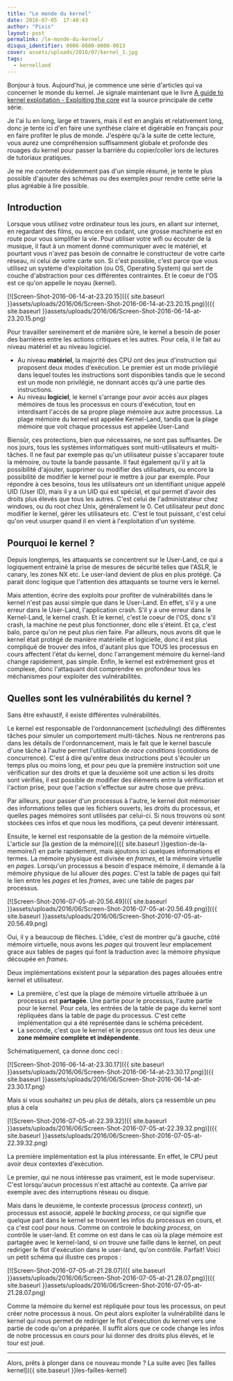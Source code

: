 ```yaml
---
title: "Le monde du kernel"
date: 2016-07-05  17:48:43
author: "Pixis"
layout: post
permalink: /le-monde-du-kernel/
disqus_identifier: 0000-0000-0000-0013
cover: assets/uploads/2016/07/kernel_1.jpg
tags:
  - kernelland
---
```


Bonjour à tous. Aujourd'hui, je commence une série d'articles qui va concerner le monde du kernel. Je signale maintenant que le livre [A guide to kernel exploitation - Exploiting the core](https://github.com/isislovecruft/library/raw/master/computer%20science%20theory/exploit%20development/A%20Guide%20to%20Kernel%20Exploitation%20Attacking%20the%20Core%20(2011).pdf) est la source principale de cette série.

Je l'ai lu en long, large et travers, mais il est en anglais et relativement long, donc je tente ici d'en faire une synthèse claire et digérable en français pour en faire profiter le plus de monde. J'espère qu'à la suite de cette lecture, vous aurez une compréhension suffisamment globale et profonde des rouages du kernel pour passer la barrière du copier/coller lors de lectures de tutoriaux pratiques.

Je ne me contente évidemment pas d'un simple résumé, je tente le plus possible d'ajouter des schémas ou des exemples pour rendre cette série la plus agréable à lire possible.

<!--more-->

## Introduction

Lorsque vous utilisez votre ordinateur tous les jours, en allant sur internet, en regardant des films, ou encore en codant, une grosse machinerie est en route pour vous simplifier la vie. Pour utiliser votre wifi ou écouter de la musique, il faut à un moment donné communiquer avec le matériel, et pourtant vous n'avez pas besoin de connaitre le constructeur de votre carte réseau, ni celui de votre carte son. Si c'est possible, c'est parce que vous utilisez un système d'exploitation (ou OS, Operating System) qui sert de couche d'abstraction pour ces différentes contraintes. Et le coeur de l'OS est ce qu'on appelle le noyau (kernel).

[![Screen-Shot-2016-06-14-at-23.20.15]({{ site.baseurl }}assets/uploads/2016/06/Screen-Shot-2016-06-14-at-23.20.15.png)]({{ site.baseurl }}assets/uploads/2016/06/Screen-Shot-2016-06-14-at-23.20.15.png)

Pour travailler sereinement et de manière sûre, le kernel a besoin de poser des barrières entre les actions critiques et les autres. Pour cela, il le fait au niveau matériel et au niveau logiciel.

* Au niveau **matériel**, la majorité des CPU ont des jeux d'instruction qui proposent deux modes d'exécution. Le premier est un mode privilégié dans lequel toutes les instructions sont disponibles tandis que le second est un mode non privilégié, ne donnant accès qu'à une partie des instructions.
* Au niveau **logiciel**, le kernel s'arrange pour avoir accès aux plages mémoires de tous les processus en cours d'exécution, tout en interdisant l'accès de sa propre plage mémoire aux autre processus. La plage mémoire du kernel est appelée Kernel-Land, tandis que la plage mémoire que voit chaque processus est appelée User-Land

Biensûr, ces protections, bien que nécessaires, ne sont pas suffisantes. De nos jours, tous les systèmes informatiques sont multi-utilisateurs et multi-tâches. Il ne faut par exemple pas qu'un utilisateur puisse s'accaparer toute la mémoire, ou toute la bande passante. Il faut également qu'il y ait la possibilité d'ajouter, supprimer ou modifier des utilisateurs, ou encore la possibilité de modifier le kernel pour le mettre à jour par exemple. Pour répondre à ces besoins, tous les utilisateurs ont un identifiant unique appelé UID (User ID), mais il y a un UID qui est spécial, et qui permet d'avoir des droits plus élevés que tous les autres. C'est celui de l'administrateur chez windows, ou du root chez Unix, généralement le 0. Cet utilisateur peut donc modifier le kernel, gérer les utilisateurs etc. C'est le tout puissant, c'est celui qu'on veut usurper quand il en vient à l'exploitation d'un système.

## Pourquoi le kernel ?

Depuis longtemps, les attaquants se concentrent sur le User-Land, ce qui a logiquement entrainé la prise de mesures de sécurité telles que l'ASLR, le canary, les zones NX etc. Le user-land devient de plus en plus protégé. Ça parait donc logique que l'attention des attaquants se tourne vers le kernel.

Mais attention, écrire des exploits pour profiter de vulnérabilités dans le kernel n'est pas aussi simple que dans le User-Land. En effet, s'il y a une erreur dans le User-Land, l'application crash. S'il y a une erreur dans le Kernel-Land, le kernel crash. Et le kernel, c'est le coeur de l'OS, donc s'il crash, la machine ne peut plus fonctionner, donc elle s'éteint. Et ça, c'est balo, parce qu'on ne peut plus rien faire. Par ailleurs, nous avons dit que le kernel était protégé de manière matérielle et logicielle, donc il est plus compliqué de trouver des infos, d'autant plus que TOUS les processus en cours affectent l'état du kernel, donc l'arrangement mémoire du kernel-land change rapidement, pas simple. Enfin, le kernel est extrêmement gros et complexe, donc l'attaquant doit comprendre en profondeur tous les méchanismes pour exploiter des vulnérabilités.

## Quelles sont les vulnérabilités du kernel ?

Sans être exhaustif, il existe différentes vulnérabilités.

Le kernel est responsable de l'ordonnancement (_scheduling_) des différentes tâches pour simuler un comportement multi-tâches. Nous ne rentrerons pas dans les détails de l'ordonnancement, mais le fait que le kernel bascule d'une tâche à l'autre permet l'utilisation de _race conditions_ (contidions de concurrence). C'est à dire qu'entre deux instructions peut s'écouler un temps plus ou moins long, et pour peu que la première instruction soit une vérification sur des droits et que la deuxième soit une action si les droits sont vérifiés, il est possible de modifier des éléments entre la vérification et l'action prise, pour que l'action s'effectue sur autre chose que prévu.

Par ailleurs, pour passer d'un processus à l'autre, le kernel doit mémoriser des informations telles que les fichiers ouverts, les droits du processus, et quelles pages mémoires sont utilisées par celui-ci. Si nous trouvons où sont stockées ces infos et que nous les modifions, ça peut devenir intéressant.

Ensuite, le kernel est responsable de la gestion de la mémoire virtuelle. L'article sur [la gestion de la mémoire]({{ site.baseurl }}gestion-de-la-memoire/) en parle rapidement, mais ajoutons ici quelques informations et termes. La mémoire physique est divisée en _frames_, et la mémoire virtuelle en _pages_. Lorsqu'un processus a besoin d'espace mémoire, il demande à la mémoire physique de lui allouer des _pages_. C'est la table de pages qui fait le lien entre les _pages_ et les _frames_, avec une table de pages par processus.

[![Screen-Shot-2016-07-05-at-20.56.49]({{ site.baseurl }}assets/uploads/2016/06/Screen-Shot-2016-07-05-at-20.56.49.png)]({{ site.baseurl }}assets/uploads/2016/06/Screen-Shot-2016-07-05-at-20.56.49.png)

Oui, il y a beaucoup de flèches. L'idée, c'est de montrer qu'à gauche, côté mémoire virtuelle, nous avons les _pages_ qui trouvent leur emplacement grace aux tables de pages qui font la traduction avec la mémoire physique découpée en _frames_.

Deux implémentations existent pour la séparation des pages allouées entre kernel et utilisateur.

* La première, c'est que la plage de mémoire virtuelle attribuée à un processus est **partagée**. Une partie pour le processus, l'autre partie pour le kernel. Pour cela, les entrées de la table de page du kernel sont répliquées dans la table de page du processus. C'est cette implémentation qui a été représentée dans le schéma précédent.
* La seconde, c'est que le kernel et le processus ont tous les deux une **zone mémoire complète et indépendente**.

Schématiquement, ça donne donc ceci :

[![Screen-Shot-2016-06-14-at-23.30.17]({{ site.baseurl }}assets/uploads/2016/06/Screen-Shot-2016-06-14-at-23.30.17.png)]({{ site.baseurl }}assets/uploads/2016/06/Screen-Shot-2016-06-14-at-23.30.17.png)

Mais si vous souhaitez un peu plus de détails, alors ça ressemble un peu plus à cela

[![Screen-Shot-2016-07-05-at-22.39.32]({{ site.baseurl }}assets/uploads/2016/06/Screen-Shot-2016-07-05-at-22.39.32.png)]({{ site.baseurl }}assets/uploads/2016/06/Screen-Shot-2016-07-05-at-22.39.32.png)

La première implémentation est la plus intéressante. En effet, le CPU peut avoir deux contextes d'exécution. 

Le premier, qui ne nous intéresse pas vraiment, est le mode superviseur. C'est lorsqu'aucun processus n'est attaché au contexte. Ça arrive par exemple avec des interruptions réseau ou disque.

Mais dans le deuxième, le contexte processus (_process context_), un processus est associé, appelé le _backing process_, ce qui signifie que quelque part dans le kernel se trouvent les infos du processus en cours, et ça c'est cool pour nous. Comme on controle le _backing process_, on contrôle le user-land. Et comme on est dans le cas où la plage mémoire est partagée avec le kernel-land, si on trouve une faille dans le kernel, on peut rediriger le flot d'exécution dans le user-land, qu'on contrôle. Parfait! Voici un petit schéma qui illustre ces propos :

[![Screen-Shot-2016-07-05-at-21.28.07]({{ site.baseurl }}assets/uploads/2016/06/Screen-Shot-2016-07-05-at-21.28.07.png)]({{ site.baseurl }}assets/uploads/2016/06/Screen-Shot-2016-07-05-at-21.28.07.png)

Comme la mémoire du kernel est répliquée pour tous les processus, on peut créer notre processus à nous. On peut alors exploiter la vulnérabilité dans le kernel qui nous permet de rediriger le flot d'exécution du kernel vers une partie de code qu'on a préparée. Il suffit alors que ce code change les infos de notre processus en cours pour lui donner des droits plus élevés, et le tour est joué.

* * *

Alors, prêts à plonger dans ce nouveau monde ? La suite avec [les failles kernel]({{ site.baseurl }}les-failles-kernel)